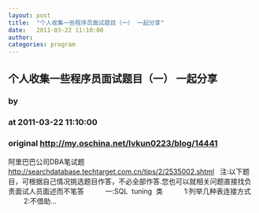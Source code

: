 ```yaml
---
layout: post
title:  "个人收集一些程序员面试题目（一） 一起分享"
date:   2011-03-22 11:10:00
author: 
categories: program
---
```


## 个人收集一些程序员面试题目（一） 一起分享
### by 
### at 2011-03-22 11:10:00
### original <http://my.oschina.net/lvkun0223/blog/14441>

阿里巴巴公司DBA笔试题  <a href="http://searchdatabase.techtarget.com.cn/tips/2/2535002.shtml">http://searchdatabase.techtarget.com.cn/tips/2/2535002.shtml</a>   注:以下题目，可根据自己情况挑选题目作答，不必全部作答.您也可以就相关问题直接找负责面试人员面述而不笔答           一:SQL  tuning  类           1:列举几种表连接方式           2:不借助...